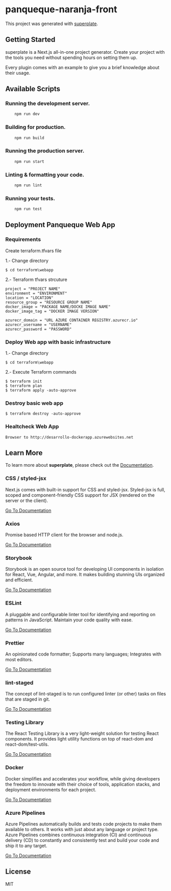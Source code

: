 # panqueque-naranja-front

This project was generated with [superplate](https://github.com/pankod/superplate).

## Getting Started

superplate is a Next.js all-in-one project generator. Create your project with the tools you need without spending hours on setting them up.

Every plugin comes with an example to give you a brief knowledge about their usage.

## Available Scripts

### Running the development server.

```bash
    npm run dev
```

### Building for production.

```bash
    npm run build
```

### Running the production server.

```bash
    npm run start
```

### Linting & formatting your code.

```bash
    npm run lint
```

### Running your tests.

```bash
    npm run test
```

## Deployment Panqueque Web App

### Requirements

Create terraform.tfvars file

1.- Change directory
```
$ cd terraform\webapp
```

2.- Terraform tfvars strcuture
```
project = "PROJECT NAME"
environment = "ENVIRONMENT"
location = "LOCATION"
resource_group = "RESOURCE GROUP NAME"
docker_image = "PACKAGE NAME/DOCKE IMAGE NAME"
docker_image_tag = "DOCKER IMAGE VERSION"

azurecr_domain = "URL AZURE CONTAINER REGISTRY.azurecr.io"
azurecr_username = "USERNAME"
azurecr_password = "PASSWORD"
```

### Deploy Web app with basic infrastructure

1.- Change directory
```
$ cd terraform\webapp
```

2.- Execute Terraform commands
```
$ terraform init
$ terraform plan
$ terraform apply -auto-approve
```

### Destroy basic web app
```
$ terraform destroy -auto-approve
```

### Healtcheck Web App
```
Browser to http://desarrollo-dockerapp.azurewebsites.net
```



## Learn More

To learn more about **superplate**, please check out the [Documentation](https://github.com/pankod/superplate).

### **CSS / styled-jsx**

Next.js comes with built-in support for CSS and styled-jsx. Styled-jsx is full, scoped and component-friendly CSS support for JSX (rendered on the server or the client).

[Go To Documentation](https://github.com/vercel/styled-jsx)

### **Axios**

Promise based HTTP client for the browser and node.js.

[Go To Documentation](https://github.com/axios/axios)

### **Storybook**

Storybook is an open source tool for developing UI components in isolation for React, Vue, Angular, and more. It makes building stunning UIs organized and efficient.

[Go To Documentation](https://storybook.js.org/docs/react/get-started/introduction)

### **ESLint**

A pluggable and configurable linter tool for identifying and reporting on patterns in JavaScript. Maintain your code quality with ease.

[Go To Documentation](https://eslint.org/docs/user-guide/getting-started)

### **Prettier**

An opinionated code formatter; Supports many languages; Integrates with most editors.

[Go To Documentation](https://prettier.io/docs/en/index.html)

### **lint-staged**

The concept of lint-staged is to run configured linter (or other) tasks on files that are staged in git.

[Go To Documentation](https://github.com/okonet/lint-staged)

### **Testing Library**

The React Testing Library is a very light-weight solution for testing React components. It provides light utility functions on top of react-dom and react-dom/test-utils.

[Go To Documentation](https://testing-library.com/docs/)

### **Docker**

Docker simplifies and accelerates your workflow, while giving developers the freedom to innovate with their choice of tools, application stacks, and deployment environments for each project.

[Go To Documentation](https://www.docker.com/get-started)

### **Azure Pipelines**

Azure Pipelines automatically builds and tests code projects to make them available to others. It works with just about any language or project type. Azure Pipelines combines continuous integration (CI) and continuous delivery (CD) to constantly and consistently test and build your code and ship it to any target.

[Go To Documentation](https://docs.microsoft.com/en-us/azure/devops/pipelines/)

## License

MIT
